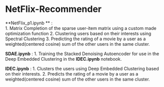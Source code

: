 # NetFlix-Recommender
**NetFlix_p1.ipynb ** :  
    1. Matrix Completion of the sparse user-item matrix using a custom made optimization function 
    2. Clustering users based on their interests using Spectral Clustering 
    3. Predicting the rating of a movie by a user as a weighted(centered cosine) sum of the other users in the same cluster.

**SDAE.ipynb**  :
    1. Training the Stacked Denoising Autoencoder for use in the Deep Embedded Clustering in the **IDEC.ipynb** notebook. 

**IDEC.ipynb**  :
    1. Clusters the users using Deep Embedded Clustering based on their interests.
    2. Predicts the rating of a movie by a user as a weighted(centered cosine) sum of the other users in the same cluster.
